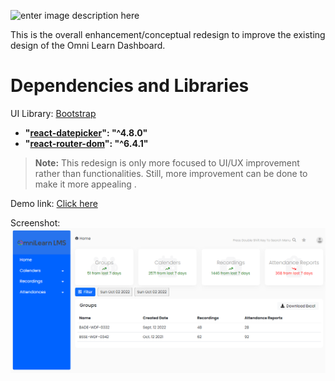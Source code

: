 
![enter image description here](https://omni-dashboard.netlify.app/static/media/omni.9887b36ed5169cb5babe.png)

This is the overall enhancement/conceptual redesign to improve the existing design of the Omni Learn Dashboard.


# Dependencies and Libraries
UI Library: [Bootstrap](https://getbootstrap.com/)


- **"[react-datepicker](https://www.npmjs.com/package/react-datepicker)": "^4.8.0"**
- **"[react-router-dom](https://www.npmjs.com/package/react-router-dom)": "^6.4.1"**


> **Note:** This redesign is only more focused to UI/UX improvement rather than functionalities. Still, more improvement can be done to make it more appealing .

Demo link: [Click here](https://omni-dashboard.netlify.app/)

Screenshot:![enter image description here](https://raw.githubusercontent.com/rjlaasish/omni-dashboard/master/src/assets/images/OmniLearn-LMS.png)

